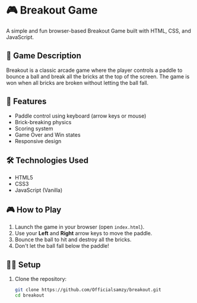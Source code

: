 # 🎮 Breakout Game

A simple and fun browser-based Breakout Game built with HTML, CSS, and JavaScript.

## 🧱 Game Description

Breakout is a classic arcade game where the player controls a paddle to bounce a ball and break all the bricks at the top of the screen. The game is won when all bricks are broken without letting the ball fall.

## 🚀 Features

- Paddle control using keyboard (arrow keys or mouse)
- Brick-breaking physics
- Scoring system
- Game Over and Win states
- Responsive design

## 🛠️ Technologies Used

- HTML5
- CSS3
- JavaScript (Vanilla)



## 🎮 How to Play

1. Launch the game in your browser (open `index.html`).
2. Use your **Left** and **Right** arrow keys to move the paddle.
3. Bounce the ball to hit and destroy all the bricks.
4. Don't let the ball fall below the paddle!

## 🧑‍💻 Setup

1. Clone the repository:
   ```bash
   git clone https://github.com/Officialsamzy/breakout.git
   cd breakout
